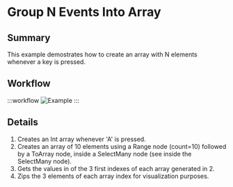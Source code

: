 # Group N Events Into Array

## Summary
This example demostrates how to create an array with N elements whenever a key is pressed.

## Workflow

:::workflow
![Example](~/workflows/BonsaiExamples/DataTypes/CreateIntArray/CreateIntArray.bonsai)
:::

## Details
1. Creates an Int array whenever 'A' is pressed.
2. Creates an array of 10 elements using a Range node (count=10) followed by a ToArray node, inside a SelectMany node (see inside the SelectMany node).
3. Gets the values in of the 3 first indexes of each array generated in 2.
4. Zips the 3 elements of each array index for visualization purposes.

